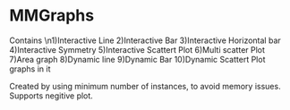# MMGraphs
Contains
 \n1)Interactive Line
  2)Interactive Bar
  3)Interactive Horizontal bar
  4)Interactive Symmetry
  5)Interactive Scattert Plot
  6)Multi scatter Plot
  7)Area graph
  8)Dynamic line
  9)Dynamic Bar
  10)Dynamic Scattert Plot graphs in it
  
  Created by using minimum number of instances, to avoid memory issues. Supports negitive plot. 
